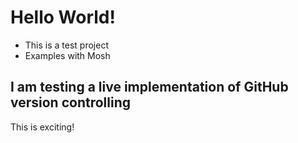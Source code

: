 # Hello World!

- This is a test project
- Examples with Mosh

## I am testing a live implementation of GitHub version controlling

This is exciting!
